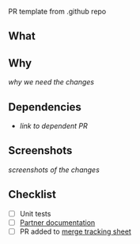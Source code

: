 PR template from .github repo

## What
<!-- what the changes do -->

## Why
_why we need the changes_

## Dependencies
- _link to dependent PR_

## Screenshots
_screenshots of the changes_

## Checklist
- [ ] Unit tests
- [ ] [Partner documentation](https://github.com/slidehq/docs)
- [ ] PR added to [merge tracking sheet](https://docs.google.com/spreadsheets/d/1vJqkcFaBXjWY88DhQFX1rz_bvjYP3xKNoOGI0DKOiGI/edit?gid=1519324411#gid=1519324411)
